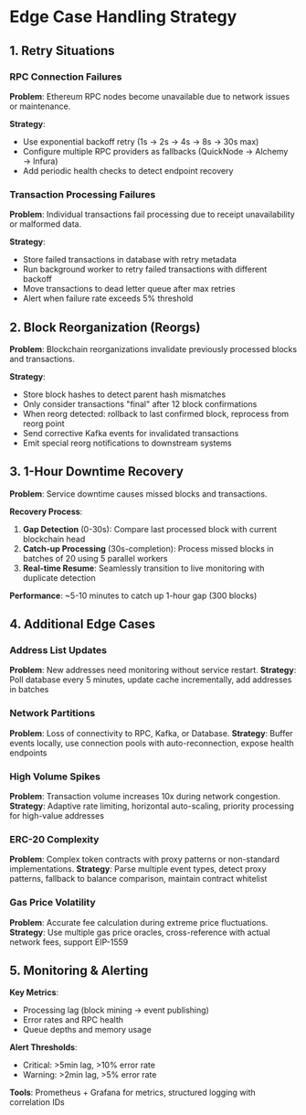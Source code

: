 # Edge Case Handling Strategy

## 1. Retry Situations

### RPC Connection Failures
**Problem**: Ethereum RPC nodes become unavailable due to network issues or maintenance.

**Strategy**:
- Use exponential backoff retry (1s → 2s → 4s → 8s → 30s max)
- Configure multiple RPC providers as fallbacks (QuickNode → Alchemy → Infura)
- Add periodic health checks to detect endpoint recovery

### Transaction Processing Failures
**Problem**: Individual transactions fail processing due to receipt unavailability or malformed data.

**Strategy**:
- Store failed transactions in database with retry metadata
- Run background worker to retry failed transactions with different backoff
- Move transactions to dead letter queue after max retries
- Alert when failure rate exceeds 5% threshold

## 2. Block Reorganization (Reorgs)

**Problem**: Blockchain reorganizations invalidate previously processed blocks and transactions.

**Strategy**:
- Store block hashes to detect parent hash mismatches
- Only consider transactions "final" after 12 block confirmations
- When reorg detected: rollback to last confirmed block, reprocess from reorg point
- Send corrective Kafka events for invalidated transactions
- Emit special reorg notifications to downstream systems

## 3. 1-Hour Downtime Recovery

**Problem**: Service downtime causes missed blocks and transactions.

**Recovery Process**:
1. **Gap Detection** (0-30s): Compare last processed block with current blockchain head
2. **Catch-up Processing** (30s-completion): Process missed blocks in batches of 20 using 5 parallel workers
3. **Real-time Resume**: Seamlessly transition to live monitoring with duplicate detection

**Performance**: ~5-10 minutes to catch up 1-hour gap (300 blocks)

## 4. Additional Edge Cases

### Address List Updates
**Problem**: New addresses need monitoring without service restart.
**Strategy**: Poll database every 5 minutes, update cache incrementally, add addresses in batches

### Network Partitions  
**Problem**: Loss of connectivity to RPC, Kafka, or Database.
**Strategy**: Buffer events locally, use connection pools with auto-reconnection, expose health endpoints

### High Volume Spikes
**Problem**: Transaction volume increases 10x during network congestion.
**Strategy**: Adaptive rate limiting, horizontal auto-scaling, priority processing for high-value addresses

### ERC-20 Complexity
**Problem**: Complex token contracts with proxy patterns or non-standard implementations.
**Strategy**: Parse multiple event types, detect proxy patterns, fallback to balance comparison, maintain contract whitelist

### Gas Price Volatility
**Problem**: Accurate fee calculation during extreme price fluctuations.
**Strategy**: Use multiple gas price oracles, cross-reference with actual network fees, support EIP-1559

## 5. Monitoring & Alerting

**Key Metrics**:
- Processing lag (block mining → event publishing)
- Error rates and RPC health
- Queue depths and memory usage

**Alert Thresholds**:
- Critical: >5min lag, >10% error rate
- Warning: >2min lag, >5% error rate

**Tools**: Prometheus + Grafana for metrics, structured logging with correlation IDs